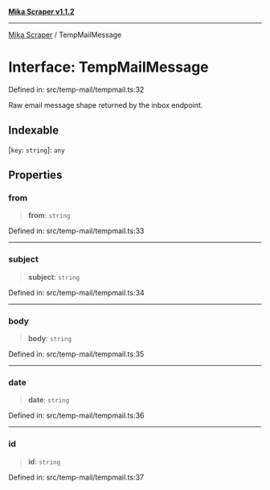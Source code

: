 [**Mika Scraper v1.1.2**](../README.md)

***

[Mika Scraper](../README.md) / TempMailMessage

# Interface: TempMailMessage

Defined in: src/temp-mail/tempmail.ts:32

Raw email message shape returned by the inbox endpoint.

## Indexable

\[`key`: `string`\]: `any`

## Properties

### from

> **from**: `string`

Defined in: src/temp-mail/tempmail.ts:33

***

### subject

> **subject**: `string`

Defined in: src/temp-mail/tempmail.ts:34

***

### body

> **body**: `string`

Defined in: src/temp-mail/tempmail.ts:35

***

### date

> **date**: `string`

Defined in: src/temp-mail/tempmail.ts:36

***

### id

> **id**: `string`

Defined in: src/temp-mail/tempmail.ts:37
